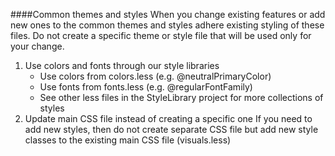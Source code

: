 ####Common themes and styles
When you change existing features or add new ones to the common themes and styles adhere existing styling of these files. Do not create a specific theme or style file that will be used only for your change.

1.	Use colors and fonts through our style libraries
    *	Use colors from colors.less (e.g. @neutralPrimaryColor)
    *	Use fonts from fonts.less (e.g. @regularFontFamily)
    *	See other less files in the StyleLibrary project for more collections of styles
1.	Update main CSS file instead of creating a specific one
If you need to add new styles, then do not create separate CSS file but add new style classes to the existing main CSS file (visuals.less)
